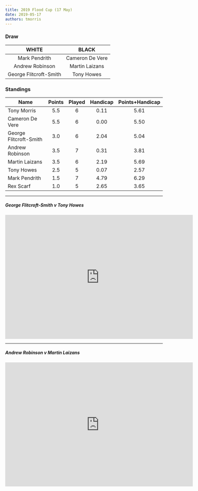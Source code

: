 ```yaml
---
title: 2019 Flood Cup (17 May)
date: 2019-05-17
authors: tmorris
---
```


### Draw

| WHITE                  | BLACK                  |
|:----------------------:|:----------------------:|
| Mark Pendrith          | Cameron De Vere        |
| Andrew Robinson        | Martin Laizans         |
| George Flitcroft-Smith | Tony Howes             |

### Standings

| Name                   | Points | Played | Handicap | Points+Handicap |
| ---------------------- |:------:|:------:|:--------:|:---------------:|
| Tony Morris            | 5.5    | 6      | 0.11     | 5.61            |
| Cameron De Vere        | 5.5    | 6      | 0.00     | 5.50            |
| George Flitcroft-Smith | 3.0    | 6      | 2.04     | 5.04            |
| Andrew Robinson        | 3.5    | 7      | 0.31     | 3.81            |
| Martin Laizans         | 3.5    | 6      | 2.19     | 5.69            |
| Tony Howes             | 2.5    | 5      | 0.07     | 2.57            |
| Mark Pendrith          | 1.5    | 7      | 4.79     | 6.29            |
| Rex Scarf              | 1.0    | 5      | 2.65     | 3.65            |

----

##### George Flitcroft-Smith v Tony Howes

<iframe src="https://lichess.org/embed/Q5l90v9g?theme=auto&amp;bg=auto" width=600 height=397 frameborder=0></iframe>

----

##### Andrew Robinson v Martin Laizans

<iframe src="https://lichess.org/embed/EYGFGsRi?theme=auto&amp;bg=auto" width=600 height=397 frameborder=0></iframe>
